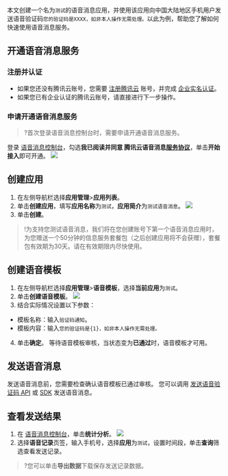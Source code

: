 本文创建一个名为`测试`的语音消息应用，并使用该应用向中国大陆地区手机用户发送语音验证码`您的验证码是XXXX，如非本人操作无需处理。`以此为例，帮助您了解如何快速使用语音消息服务。

## 开通语音消息服务

### 注册并认证[](id:Certification)
- 如果您还没有腾讯云账号，您需要 [注册腾讯云](https://cloud.tencent.com/document/product/378/17985) 账号，并完成 [企业实名认证](https://cloud.tencent.com/document/product/378/10496)。
- 如果您已有企业认证的腾讯云账号，请直接进行下一步操作。

### 申请开通语音消息服务
>?首次登录语音消息控制台时，需要申请开通语音消息服务。

登录 [语音消息控制台](https://console.cloud.tencent.com/vms)，勾选**我已阅读并同意 腾讯云语音消息[服务协议](https://cloud.tencent.com/document/product/1128/37684)**，单击**开始接入**即可开通。
![](https://main.qcloudimg.com/raw/da420536fbeece2213be34c3475b394b.png)

## 创建应用[](id:SDKAppID)
1. 在左侧导航栏选择**应用管理**>**应用列表**。
2. 单击**创建应用**，填写**应用名称**为`测试`，**应用简介**为`测试语音消息`。
 ![](https://main.qcloudimg.com/raw/5ef71f9601449746a37a133b472ff9e8.png)
3. 单击**创建**。
>!为支持您测试语音消息，我们将在您创建账号下第一个语音消息应用时，为您赠送一个50分钟的信息服务套餐包（之后创建应用将不会获赠），套餐包有效期为30天。请在有效期限内尽快使用。

## 创建语音模板[](id:Template)
1. 在左侧导航栏选择**应用管理**>**语音模板**，选择**当前应用**为`测试`。
2. 单击**创建语音模板**。
 ![](https://main.qcloudimg.com/raw/e79b48c50cde4f32cf80005266a31545.png)
3. 结合实际情况设置以下参数：
 - 模板名称：输入`验证码通知`。
 - 模板内容：输入`您的验证码是{1}，如非本人操作无需处理。`
4. 单击**确定**。
 等待语音模板审核，当状态变为**已通过**时，语音模板才可用。

## 发送语音消息[](id:VMS)
发送语音消息前，您需要检查确认语音模板已通过审核。
您可以调用 [发送语音验证码 API](https://cloud.tencent.com/document/product/1128/37721)  或 [SDK](https://cloud.tencent.com/document/product/1128/37532) 发送语音消息。

## 查看发送结果[](id:Result)
1. 在 [语音消息控制台](https://console.cloud.tencent.com/vms)，单击**统计分析**。
![](https://main.qcloudimg.com/raw/5d79116fe4313dfdc69a7e3faf251958.png)
2. 选择**语音记录**页签，输入手机号，选择**应用**为`测试`，设置时间段，单击**查询**筛选查看发送记录。
>?您可以单击**导出数据**下载保存发送记录数据。
